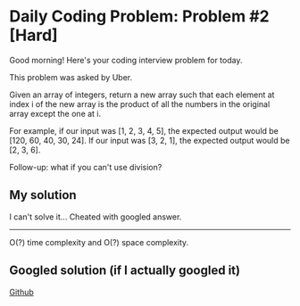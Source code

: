 # Daily Coding Problem: Problem #2 [Hard]

Good morning! Here's your coding interview problem for today.

This problem was asked by Uber.

Given an array of integers, return a new array such that each element at index i of the new array is the product of all the numbers in the original array except the one at i.

For example, if our input was [1, 2, 3, 4, 5], the expected output would be [120, 60, 40, 30, 24]. If our input was [3, 2, 1], the expected output would be [2, 3, 6].

Follow-up: what if you can't use division?

## My solution

I can't solve it... Cheated with googled answer.

----

O(?) time complexity and O(?) space complexity.

## Googled solution (if I actually googled it)

[Github](https://github.com/ruppysuppy/Daily-Coding-Problem-Solutions/blob/master/Solutions/002.py)
